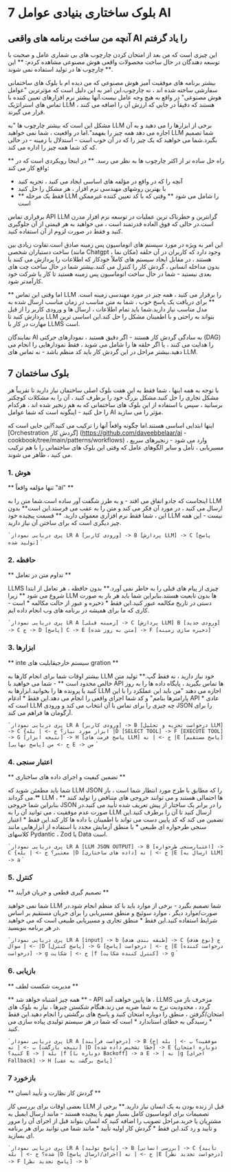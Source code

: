 # 7 بلوک ساختاری بنیادی عوامل AI

## آنچه من ساخت برنامه های واقعی AI را یاد گرفتم

این چیزی است که من بعد از امتحان کردن چارچوب های بی شماری عامل و صحبت با توسعه دهندگان در حال ساخت محصولات واقعی هوش مصنوعی مشاهده کردم: ** این چارچوب ها در تولید استفاده نمی شوند **.

بیشتر برنامه های موفقیت آمیز هوش مصنوعی که من دیده ام با بلوک های ساختمانی سفارشی ساخته شده اند ، نه چارچوب.این امر به این دلیل است که مؤثرترین "عوامل هوش مصنوعی" در واقع به هیچ وجه عامل نیست.آنها بیشتر نرم افزارهای تعیین کننده با تماس های استراتژیک LLM هستند که دقیقاً در جایی که ارزش آن را اضافه می کنند ، قرار می گیرند.

مشکل این است که بیشتر چارچوب ها "به LLM برخی از ابزارها را می دهید و به آن اجازه می دهد همه چیز را بفهمد".اما در واقعیت ، شما نمی خواهید LLM شما تصمیم بگیرد.شما می خواهید که یک چیز را که در آن خوب است - استدلال با زمینه - در حالی که کد شما همه چیز را اداره می کند.

** راه حل ساده تر از اکثر چارچوب ها به نظر می رسد. ** در اینجا رویکردی است که در واقع کار می کند:

- آنچه را که در واقع در مؤلفه های اساسی ایجاد می کنید ، تجزیه کنید
- با بهترین روشهای مهندسی نرم افزار ، هر مشکل را حل کنید
- ** فقط یک مرحله LLM را شامل می شود ** وقتی که با کد تعیین کننده غیرممکن است

برقراری تماس API LLM گرانترین و خطرناک ترین عملیات در توسعه نرم افزار مدرن است.در حالی که فوق العاده قدرتمند است ، می خواهید به هر قیمتی از آن جلوگیری کنید و فقط در صورت لزوم از آن استفاده کنید.

این امر به ویژه در مورد سیستم های اتوماسیون پس زمینه صادق است.تفاوت زیادی بین ساخت دستیاران شخصی (مانند Chatgpt ، مکان نما) وجود دارد که کاربران در آن حلقه هستند ، در مقابل ایجاد سیستم های کاملاً خودکار که اطلاعات را پردازش می کنند یا بدون مداخله انسانی ، گردش کار را کنترل می کنند.بیشتر شما در حال ساخت چت های بعدی نیستید - شما در حال ساخت اتوماسیون پس زمینه هستید تا کار یا شرکت خود کارآمدتر شود.

** اما وقتی این تماس LLM را برقرار می کنید ، همه چیز در مورد مهندسی زمینه است. ** برای دریافت یک پاسخ خوب ، شما به متن مناسب در زمان مناسب ارسال شده به مدل مناسب نیاز دارید.شما باید تمام اطلاعات ، ارسال ها و ورودی کاربر را از قبل پردازش کنید تا LLM بتواند به راحتی و با اطمینان مشکل را حل کند.این اساسی ترین مهارت در کار با LLMS است.

نمایندگان AI به سادگی گردش کار هستند - اگر دقیق هستید ، نمودارهای حرکتی (DAG) را هدایت می کنند ، یا اگر حلقه ها را شامل می شوید ، فقط نمودارهایی را انجام می دهید.بیشتر مراحل در این گردش کار باید کد منظم باشد - نه تماس های LLM.

## 7 بلوک ساختمان

با توجه به همه اینها ، شما فقط به این هفت بلوک اصلی ساختمان نیاز دارید تا تقریباً هر مشکل تجاری را حل کنید.مشکل بزرگ خود را برطرف کنید ، آن را به مشکلات کوچکتر برسانید ، سپس با استفاده از این بلوک های ساختمانی که به هم زنجیر شده اند ، هرکدام را حل کنید - اینگونه است که شما عوامل AI مؤثر را می سازید.

اینها ابتدایی اساسی هستند.اما چگونه واقعاً آنها را ترکیب می کنید؟این جایی است که [Orchestration گردش کار] (https://github.com/daveebbelaar/ai -cookbook/tree/main/patterns/workflows) وارد می شود - زنجیرهای سریع ، مسیریابی ، تأمل و سایر الگوهای عامل که وقتی این بلوک های ساختمانی را با هم ترکیب می کنید ، ظاهر می شوند.

### 1. هوش
** تنها مؤلفه واقعاً "ai" **

اینجاست که جادو اتفاق می افتد - و به طرز شگفت آور ساده است.شما متن را به LLM ارسال می کنید ، در مورد آن فکر می کند و متن را به عقب می فرستد.این است** بدون این ، شما فقط نرم افزاری معمولی دارید. ** قسمت پیچیده خود LLM نیست - این همه چیز دیگری است که برای ساختن آن نیاز دارید.

`` `پری دریایی
نمودار LR
A [ورودی کاربر] -> B [پردازش LLM] -> C [پاسخ تولید شده]
`` `

### 2. حافظه
** تداوم متن در تعامل **

LLMS چیزی از پیام های قبلی را به خاطر نمی آورد.** بدون حافظه ، هر تعامل از ابتدا شروع می شود ** زیرا LLM ها بدون تابعیت هستند.بنابراین شما باید هر بار به صورت دستی در تاریخ مکالمه عبور کنید.این فقط * ذخیره و عبور از حالت مکالمه * است - کاری که ما برای همیشه در برنامه های وب انجام داده ایم.

`` `پری دریایی
نمودار LR
A [زمینه قبلی] -> C [پردازش LLM]
B [ورودی جدید] -> C
ج -> D [پاسخ]
C -> E [متن به روز شده] -> F [ذخیره سازی زمینه]
`` `

### 3. ابزارها
** inte سیستم خارجیقابلیت های gration **

بیشتر اوقات شما برای انجام کارها به LLM خود نیاز دارید ، نه فقط گپ.** تولید متن خالص محدود است ** - شما می خواهید با API ها تماس بگیرید ، پایگاه داده ها را به روز کنید یا پرونده ها را بخوانید.ابزارها به LLM اجازه می دهند "من باید این عملکرد را با این پارامترها بنامم" و کد شما اجرای واقعی را انجام می دهد.این فقط * ادغام API عادی * است که LLM چه چیزی را برای تماس با آن انتخاب می کند و ورودی JSON را برای آرگومان ها فراهم می کند.

`` `پری دریایی
نمودار LR
A [ورودی کاربر] -> B [درخواست تجزیه و تحلیل LLM] -> C {ابزار مورد نیاز؟
ج -> | بله |D [SELECT TOOL] -> F [EXECUTE TOOL] -> G [نتیجه ابزار] -> H [پاسخ فرمت های LLM]
ج -> | نه |E [پاسخ مستقیم]
ح -> من [پاسخ نهایی]
E -> من
`` `

### 4. اعتبار سنجی
** تضمین کیفیت و اجرای داده های ساختاری **

شما باید مطمئن شوید که LLM JSON را که مطابق با طرح مورد انتظار شما است ، باز می گرداند.** LLM ها احتمالی هستند و می توانند خروجی های متناقض را تولید کنند ** ، بنابراین شما خروجی JSON را در برابر یک ساختار از پیش تعریف شده تأیید می کنید.در صورت عدم موفقیت ، می توانید آن را به LLM ارسال کنید تا آن را برطرف کنید.این تضمین می کند که کد پایین دست می تواند با اطمینان با داده ها کار کند.این فقط * اعتبار سنجی طرحواره ای طبیعی * با منطق آزمایش مجدد با استفاده از ابزارهایی مانند کلاسهای Pydantic ، Zod یا Data است.

`` `پری دریایی
نمودار LR
A [LLM JSON OUTPUT] -> B [اعتبارسنجی طرحواره] -> C {معتبر؟
ج -> | بله |D [داده های ساختاری]
ج -> | نه |E [ارسال به LLM] -> a
`` `

### 5. کنترل
** تصمیم گیری قطعی و جریان فرآیند **

شما نمی خواهید LLM شما تصمیم بگیرد - برخی از موارد باید با کد منظم انجام شود.در صورت/موارد دیگر ، موارد سوئیچ و منطق مسیریابی را برای جریان مستقیم بر اساس شرایط استفاده کنید.این فقط * منطق تجاری و مسیریابی طبیعی است که می خواهید در هر برنامه بنویسید.

`` `پری دریایی
نمودار LR
A [input] -> b [طبقه بندی هدف] -> C {نوع هدف}
ج -> | سوال |D [پاسخ کنترل] -> G [پاسخ]
ج -> | درخواست |E [درخواست کننده درخواست] -> g
ج -> | شکایت |f [کنترل کننده شکایت] -> g
`` `

### 6. بازیابی
** مدیریت شکست لطف **

** همه چیز اشتباه خواهد شد ** - API ها پایین خواهند آمد ، LLMS مزخرف باز می گردد ، محدودیت نرخ به شما ضربه می زند.هنگام شکستن چیزها ، نیاز به بلوک های امتحان/گرفتن ، منطق را دوباره امتحان کنید و پاسخ های برگشتی را انجام دهید.این فقط * رسیدگی به خطای استاندارد * است که شما در هر سیستم تولیدی پیاده سازی می کنید.

`` `پری دریایی
نمودار LR
A [درخواست فرآیند] -> B {موفقیت؟
ب -> | بله |ج [نتیجه بازگشت]
ب -> | نه |D [خطا تشخیص داده شده] -> E {دوباره امتحان کنید؟
E -> | بله |f [دوباره با Backoff] -> a
E -> | نه |g [اجرای Fallback] -> H [پاسخ برگشت به عقب]
`` `

### 7 بازخورد
** گردش کار نظارت و تأیید انسان **

بعضی اوقات برای بررسی کار LLM قبل از زنده بودن به یک انسان نیاز دارید.** برخی از تصمیمات برای اتوماسیون کامل بسیار مهم یا پیچیده هستند - مانند ارسال ایمیل به مشتریان یا خرید.مراحل تصویب را اضافه کنید که انسان بتواند قبل از اجرای آن را مرور و تأیید و رد کند.این فقط * گردش کار اولیه تأیید * مانند شما می توانید برای هر برنامه ای بسازید.

`` `پری دریایی
نمودار LR
A [پاسخ تولید] -> B [بررسی انسانی] -> C {تأیید شده؟
ج -> | بله |D [اجرای/ارسال پاسخ]
ج -> | نه |E [درخواست تجدید نظر] -> F [پاسخ تجدید نظر] -> b
`` `